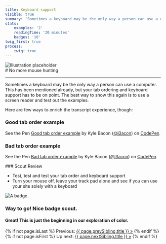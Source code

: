 ```yaml
---
title: Keyboard support
visible: true
summary: 'Sometimes a keyboard may be the only way a person can use a computer. This has been mentioned already, but your tab ordering and keyboard support has to be on point. The best way to show this again is to use a screen reader and test out the examples.'
stats:
    examples: '2'
    readingTime: '20 minutes'
    badges: '10'
twig_first: true
process:
    twig: true
---
```

<section>
    <img src="/user/pages/04.interaction/touch-hero-placeholder.png" alt="Illustration placeholder" />
</section>

<section>
<div class="container--content" markdown="1">
# No more mouse hunting

---

Sometimes a keyboard may be the only way a person can use a computer. This has been mentioned already, but your tab ordering and keyboard support has to be on point. The best way to show this again is to use a screen reader and test out the examples.
</div>
</section>

<section>
<div class="container--content" markdown="1">
Here are few ways to enrich the transcript experience, though:
</div>
    <div class="container">
        <div class="box white mt--90 mb--90">
            <h3 class="mt--0">Good tab order example</h3>
            <p data-height="265" data-theme-id="dark" data-slug-hash="awbjbN" data-default-tab="html,result" data-user="l3acon" data-embed-version="2" data-pen-title="Good tab order example" class="codepen">See the Pen <a href="https://codepen.io/l3acon/pen/awbjbN/">Good tab order example</a> by Kyle Bacon (<a href="https://codepen.io/l3acon">@l3acon</a>) on <a href="https://codepen.io">CodePen</a>.</p>
        </div>
        <div class="box white mt--90 mb--90">
            <h3 class="mt--0">Bad tab order example</h3>
            <p data-height="265" data-theme-id="dark" data-slug-hash="wevxvE" data-default-tab="html,result" data-user="l3acon" data-embed-version="2" data-pen-title="Bad tab order example" class="codepen">See the Pen <a href="https://codepen.io/l3acon/pen/wevxvE/">Bad tab order example</a> by Kyle Bacon (<a href="https://codepen.io/l3acon">@l3acon</a>) on <a href="https://codepen.io">CodePen</a>.</p>
        </div>
        <script async src="https://production-assets.codepen.io/assets/embed/ei.js"></script>
    </div>
</section>

<section>
<div class="container--content" markdown="1">
### Scout Review

* Test, test and test your tab order and keyboard support
* Turn your mouse off, leave your track pad alone and see if you can use your site solely with a keyboard
</div>
</section>

<section class="section--badge-cta section--badge-cta__yellow mt--60">
    <div class="container">
        <div class="flex-grid--gutters">
            <div class="col--width__four">
                <div class="badge--box">
                    <img class="img--badge badge--dispatch" alt="A badge." src="/user/pages/01.home/badge-star-holder.png" data-section="interaction" data-badge="keyboardSupport">
                </div>
            </div>
            <div class="col--width__eight">
                <h3>Way to go! Nice badge scout.</h3>
                <h4>Great! This is just the beginning in our exploration of color.</h4>
                {% if not page.isLast %}
                    <span>Previous: </span><a href="{{ page.prevSibling.url }}">{{ page.prevSibling.title }} &raquo;</a>
                {% endif %}
                {% if not page.isFirst %}
                    <span>Up next: </span><a href="{{ page.nextSibling.url }}">{{ page.nextSibling.title }} &raquo;</a>
                {% endif %}
            </div>
        </div>
    </div>
</section>
